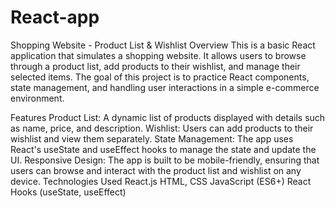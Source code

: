 # React-app
Shopping Website - Product List & Wishlist
Overview
This is a basic React application that simulates a shopping website. It allows users to browse through a product list, add products to their wishlist, and manage their selected items. The goal of this project is to practice React components, state management, and handling user interactions in a simple e-commerce environment.

Features
Product List: A dynamic list of products displayed with details such as name, price, and description.
Wishlist: Users can add products to their wishlist and view them separately.
State Management: The app uses React's useState and useEffect hooks to manage the state and update the UI.
Responsive Design: The app is built to be mobile-friendly, ensuring that users can browse and interact with the product list and wishlist on any device.
Technologies Used
React.js
HTML, CSS
JavaScript (ES6+)
React Hooks (useState, useEffect)
